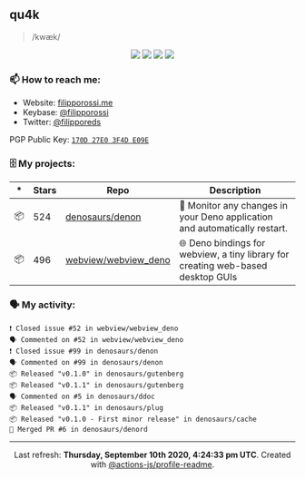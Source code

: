 ## qu4k

> /kwæk/

<p align="center">
  <img src="https://img.shields.io/badge/last%20major%20release-aug.%202000-important" />
  <img src="https://img.shields.io/badge/unminified%20size-6%20feet%206%20inches-informational" />
  <img src="https://img.shields.io/badge/vulnerabilities-high-critical" />
  <img src="https://img.shields.io/badge/code%20quality-A%20for%20effort-success" />
</p>

### 📫 How to reach me:

- Website: [filipporossi.me](https://filipporossi.me/)
- Keybase: [@filipporossi](https://keybase.io/filipporossi)
- Twitter: [@filipporeds](https://keybase.io/filipporeds)

PGP Public Key: [`170D 27E0 3F4D E09E`](https://keybase.io/filipporossi/pgp_keys.asc)

### 🗄 My projects:

|*|Stars|Repo|Description|
|---|---|---|---|
| 📦 | 524 | [denosaurs/denon](https://github.com/denosaurs/denon) | 👀 Monitor any changes in your Deno application and automatically restart. |
| 📦 | 496 | [webview/webview_deno](https://github.com/webview/webview_deno) | 🌐 Deno bindings for webview, a tiny library for creating web-based desktop GUIs |

### 🗣 My activity:

```
❗️ Closed issue #52 in webview/webview_deno
🗣 Commented on #52 in webview/webview_deno
❗️ Closed issue #99 in denosaurs/denon
🗣 Commented on #99 in denosaurs/denon
📦 Released "v0.1.0" in denosaurs/gutenberg
📦 Released "v0.1.1" in denosaurs/gutenberg
🗣 Commented on #5 in denosaurs/ddoc
📦 Released "v0.1.1" in denosaurs/plug
📦 Released "v0.1.0 - First minor release" in denosaurs/cache
🎉 Merged PR #6 in denosaurs/denord
```

---

<p align="center">Last refresh: <b>Thursday, September 10th 2020, 4:24:33 pm UTC</b>. Created with <a href=https://github.com/marketplace/actions/profile-readme>@actions-js/profile-readme</a>.</p>
